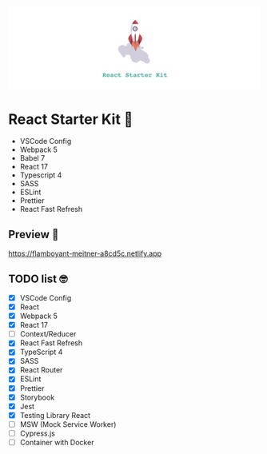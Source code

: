 ![alt text](./src/assets/github/react-starter-kit-logo.png 'Home preview')

# React Starter Kit 🚀

- VSCode Config
- Webpack 5
- Babel 7
- React 17
- Typescript 4
- SASS
- ESLint
- Prettier
- React Fast Refresh

## Preview 👀

https://flamboyant-meitner-a8cd5c.netlify.app

## TODO list 🤓

- [x] VSCode Config
- [x] React
- [x] Webpack 5
- [x] React 17
- [ ] Context/Reducer
- [x] React Fast Refresh
- [x] TypeScript 4
- [x] SASS
- [x] React Router
- [x] ESLint
- [x] Prettier
- [x] Storybook
- [x] Jest
- [x] Testing Library React
- [ ] MSW (Mock Service Worker)
- [ ] Cypress.js
- [ ] Container with Docker
